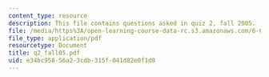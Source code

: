 ```yaml
---
content_type: resource
description: This file contains questions asked in quiz 2, fall 2005.
file: /media/https%3A/open-learning-course-data-rc.s3.amazonaws.com/6-012-microelectronic-devices-and-circuits-fall-2005/e34bc95856a23cdb315f041d82e0f1d8_q2_fall05.pdf
file_type: application/pdf
resourcetype: Document
title: q2_fall05.pdf
uid: e34bc958-56a2-3cdb-315f-041d82e0f1d8
---
```

